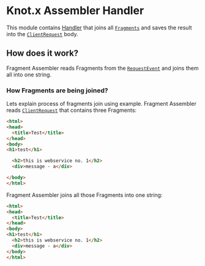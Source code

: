 # Knot.x Assembler Handler
This module contains [Handler](https://vertx.io/docs/apidocs/io/vertx/core/Handler.html)
that joins all [`Fragments`](https://github.com/Knotx/knotx-fragment-api#Fragmrnt) and
saves the result into the [`ClientRequest`](api/docs/asciidoc/dataobjects.adoc#clientresponse) body.

## How does it work?
Fragment Assembler reads Fragments from the [`RequestEvent`](https://github.com/Knotx/knotx-server-http/blob/master/api/src/main/java/io/knotx/server/api/context/RequestEvent.java)
and joins them all into one string.

### How Fragments are being joined?
Lets explain process of fragments join using example. Fragment Assembler reads [`ClientRequest`](api/docs/asciidoc/dataobjects.adoc#clientresponse)
that contains three Fragments:
```html
<html>
<head>
  <title>Test</title>
</head>
<body>
<h1>test</h1>
```
```html
  <h2>this is webservice no. 1</h2>
  <div>message - a</div>
```
```html
</body>
</html>
```
Fragment Assembler joins all those Fragments into one string:
```html
<html>
<head>
  <title>Test</title>
</head>
<body>
<h1>test</h1>
  <h2>this is webservice no. 1</h2>
  <div>message - a</div>
</body>
</html>
```